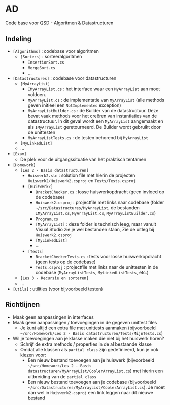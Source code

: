 # AD
Code base voor QSD - Algoritmen & Datastructuren

## Indeling

- `[Algorithms]` : codebase voor algoritmen
  - `[Sorters]` : sorteeralgoritmen
    - `InsertionSort.cs`
    - `MergeSort.cs`
    - ...
- `[Datastructures]` : codebase voor datastructuren
  - `[MyArrayList]`
    - `IMyArrayList.cs` : het interface waar een `MyArrayList` aan
       moet voldoen.
    - `MyArrayList.cs` : de implementatie van `MyArrayList` (alle
      methods geven initieel een `NotImplemented` exception) 
    - `MyArrayListBuilder.cs` : de Builder van de datastructuur. Deze
        bevat vaak methods voor het creëren van instantiaties van de
        datastructuur. In dit geval wordt een `MyArrayList` aangemaakt
        en als `IMyArrayList` geretourneerd. De Builder wordt gebruikt
        door de unittesten
    - `MyArrayListTests.cs` : de testen behorend bij `MyArrayList`
  - `[MyLinkedList]`
  - ...
- `[Exam]`
  - De plek voor de uitgangssituatie van het praktisch tentamen
- `[Homework]`
  - `[Les 2 - Basis datastructuren]`
    - `Huiswerk2.sln` : solution file met hierin de projecten
       `Huiswerk2/Huiswerk2.csproj` en `Tests/Tests.csproj`
    - `[Huiswerk2]`
      - `BracketChecker.cs` : losse huiswerkopdracht (geen invloed op
        de codebase)
      - `Huiswerk2.csproj` : projectfile met links  naar codebase
        (folder `~/src/Datastructures/MyArrayList`, de bestanden
        `IMyArrayList.cs`, `MyArrayList.cs`, `MyArrayListBuilder.cs`)
      - `Program.cs`
      - `[MyArrayList]` : deze folder is technisch leeg, maar vanuit
        Visual Studio zie je wel bestanden staan, Zie de uitleg bij
        `Huiswerk2.csproj`
      - `[MyLinkedList]`
      - ...
    - `[Tests]`
      - `BracketCheckerTests.cs` : tests voor losse huiswerkopdracht
        (geen tests op de codebase) 
      - `Tests.csproj` : projectfile met links naar de unittesten in
        de codebase (`MyArrayListTests`, `MyLinkedListTests`, etc.)
  - `[Les 3 - Recursie en sorteren]`
  - ...
- `[Utils]` : utilities (voor bijvoorbeeld testen)

## Richtlijnen
- Maak geen aanpassingen in interfaces
- Maak geen aanpassingen / toevoegingen in de gegeven unittest files
  - Je kunt altijd een extra file met unittests aanmaken (bijvoorbeeld
    `~/src/Homework/Les 2 - Basis datastructuren/Tests/MijnTests.cs`)
- Wil je toevoegingen aan je klasse maken die niet bij het huiswerk horen?
  - Schrijf de extra methods / properties in de al bestaande klasse
  - Omdat alle klassen als `partial class` zijn gedefinieerd, kun je ook
    kiezen voor:
    - Een nieuw bestand toevoegen aan je huiswerk (bijvoorbeeld
      `~/src/Homework/Les 2 - Basis datastructuren/MyArrayList/CoolerArrayList.cs`)
      met hierin een uitbreiding van de `partial class`
    - Een nieuw bestand toevoegen aan je codebase (bijvoorbeeld
      `~/src/Datastructures/MyArrayList/CoolerArrayList.cs`). Je moet dan
      wel in `Huiswerk2.csproj` een link leggen naar dit nieuwe bestand
